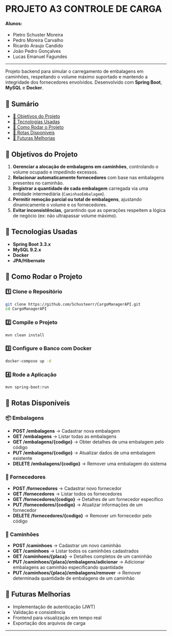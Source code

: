 # PROJETO A3 CONTROLE DE CARGA

#### Alunos:

* Pietro Schuster Moreira
* Pedro Moreira Carvalho
* Ricardo Araujo Candido
* João Pedro Gonçalves
* Lucas Emanuel Fagundes

---

Projeto backend para simular o carregamento de embalagens em caminhões, respeitando o volume máximo suportado e mantendo a integridade dos fornecedores envolvidos. Desenvolvido com **Spring Boot**, **MySQL** e **Docker**.

## 📖 Sumário

* [🎯 Objetivos do Projeto](#🎯-objetivos-do-projeto)
* [🚀 Tecnologias Usadas](#🚀-tecnologias-usadas)
* [🔧 Como Rodar o Projeto](#🔧-como-rodar-o-projeto)
* [📌 Rotas Disponíveis](#📌-rotas-disponíveis)
* [🔮 Futuras Melhorias](#🔮-futuras-melhorias)

## 🎯 Objetivos do Projeto

1. **Gerenciar a alocação de embalagens em caminhões**, controlando o volume ocupado e impedindo excessos.
2. **Relacionar automaticamente fornecedores** com base nas embalagens presentes no caminhão.
3. **Registrar a quantidade de cada embalagem** carregada via uma entidade intermediária (`CaminhaoEmbalagem`).
4. **Permitir remoção parcial ou total de embalagens**, ajustando dinamicamente o volume e os fornecedores.
5. **Evitar inconsistências**, garantindo que as operações respeitem a lógica de negócio (ex: não ultrapassar volume máximo).

## 🚀 Tecnologias Usadas

* **Spring Boot 3.3.x**
* **MySQL 9.2.x**
* **Docker**
* **JPA/Hibernate**

## 🔧 Como Rodar o Projeto

### 1️⃣ Clone o Repositório

```bash
git clone https://github.com/Schusteerr/CargoManagerAPI.git
cd CargoManagerAPI
```

### 2️⃣ Compile o Projeto

```bash
mvn clean install
```

### 3️⃣ Configure o Banco com Docker

```bash
docker-compose up -d
```

### 4️⃣ Rode a Aplicação

```bash
mvn spring-boot:run
```

## 📌 Rotas Disponíveis

### 📦 Embalagens

* **POST /embalagens** → Cadastrar nova embalagem
* **GET /embalagens** → Listar todas as embalagens
* **GET /embalagens/{codigo}** → Obter detalhes de uma embalagem pelo código
* **PUT /embalagens/{codigo}** → Atualizar dados de uma embalagem existente
* **DELETE /embalagens/{codigo}** → Remover uma embalagem do sistema

### 🧾 Fornecedores

* **POST /fornecedores** → Cadastrar novo fornecedor
* **GET /fornecedores** → Listar todos os fornecedores
* **GET /fornecedores/{codigo}** → Detalhes de um fornecedor específico
* **PUT /fornecedores/{codigo}** → Atualizar informações de um fornecedor
* **DELETE /fornecedores/{codigo}** → Remover um fornecedor pelo código

### 🚚 Caminhões

* **POST /caminhoes** → Cadastrar um novo caminhão
* **GET /caminhoes** → Listar todos os caminhões cadastrados
* **GET /caminhoes/{placa}** → Detalhes completos de um caminhão
* **PUT /caminhoes/{placa}/embalagens/adicionar** → Adicionar embalagens ao caminhão especificando quantidade
* **PUT /caminhoes/{placa}/embalagens/remover** → Remover determinada quantidade de embalagens de um caminhão


## 🔮 Futuras Melhorias

* Implementação de autenticação (JWT)
* Validação e consistência
* Frontend para visualização em tempo real
* Exportação dos arquivos de carga

---